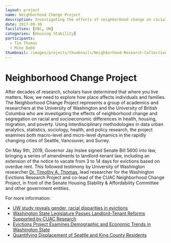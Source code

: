 ```yaml
---
layout: project
name: Neighborhood Change Project
description: Investigating the effects of neighborhood change on racial and socioeconomic differences in health, housing and migration through granular data
date: 2017-09-30
facilities: [UBC, UW]
categories: [Housing Stability]
participants:
  - Tim Thomas
  - Mike Babb
thumbnail: /images/projects/thumbnails/Neighborhood-Research-Collective.png
---
```


# Neighborhood Change Project

After decades of research, scholars have determined that where you live matters. Now, we need to explore how place affects individuals and families. The Neighborhood Change Project represents a group of academics and researchers at the University of Washington and the University of British Columbia who are investigating the effects of neighborhood change and segregation on racial and socioeconomic differences in health, housing, migration, and poverty. Using interdisciplinary methodologies in data urban analytics, statistics, sociology, health, and policy research, the project examines both macro-level and micro-level dynamics in the rapidly changing cities of Seattle, Vancouver, and Surrey.

On May 9th, 2019, Governor Jay Inslee signed Senate Bill 5600 into law, bringing a series of amendments to landlord-tenant law, including an extension of the notice to vacate from 3 to 14 days for evictions based on overdue rent. This followed testimony by University of Washington researcher [Dr. Timothy A. Thomas](https://timathomas.github.io/), lead researcher for the Washington Evictions Research Project and co-lead of the CUAC Neighborhood Change Project, in front of the Senate Housing Stability & Affordability Committee and other government entities.

For more information:
*  [UW study reveals gender, racial disparities in evictions](https://www.washington.edu/news/2020/02/10/uw-study-reveals-gender-racial-disparities-in-evictions/)
*  [Washington State Legislature Passes Landlord-Tenant Reforms Supported by CUAC Research](https://www.cascadiadata.org/news/2019/05/15/evictions_legislation.html)
* [Evictions Project Examines Demographic and Economic Trends in Washington State](https://www.cascadiadata.org/news/2019/04/15/evictions-study.html)
* [Quantifying Displacement of Seattle and King County Residents](https://www.cascadiadata.org/news/2018/09/20/neighborhood-change-project.html)